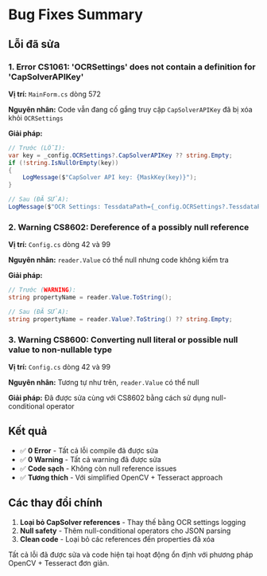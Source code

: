 # Bug Fixes Summary

## Lỗi đã sửa

### 1. **Error CS1061: 'OCRSettings' does not contain a definition for 'CapSolverAPIKey'**

**Vị trí:** `MainForm.cs` dòng 572

**Nguyên nhân:** Code vẫn đang cố gắng truy cập `CapSolverAPIKey` đã bị xóa khỏi `OCRSettings`

**Giải pháp:**
```csharp
// Trước (LỖI):
var key = _config.OCRSettings?.CapSolverAPIKey ?? string.Empty;
if (!string.IsNullOrEmpty(key))
{
    LogMessage($"CapSolver API key: {MaskKey(key)}");
}

// Sau (ĐÃ SỬA):
LogMessage($"OCR Settings: TessdataPath={_config.OCRSettings?.TessdataPath}, Language={_config.OCRSettings?.Language}");
```

### 2. **Warning CS8602: Dereference of a possibly null reference**

**Vị trí:** `Config.cs` dòng 42 và 99

**Nguyên nhân:** `reader.Value` có thể null nhưng code không kiểm tra

**Giải pháp:**
```csharp
// Trước (WARNING):
string propertyName = reader.Value.ToString();

// Sau (ĐÃ SỬA):
string propertyName = reader.Value?.ToString() ?? string.Empty;
```

### 3. **Warning CS8600: Converting null literal or possible null value to non-nullable type**

**Vị trí:** `Config.cs` dòng 42 và 99

**Nguyên nhân:** Tương tự như trên, `reader.Value` có thể null

**Giải pháp:** Đã được sửa cùng với CS8602 bằng cách sử dụng null-conditional operator

## Kết quả

- ✅ **0 Error** - Tất cả lỗi compile đã được sửa
- ✅ **0 Warning** - Tất cả warning đã được sửa  
- ✅ **Code sạch** - Không còn null reference issues
- ✅ **Tương thích** - Với simplified OpenCV + Tesseract approach

## Các thay đổi chính

1. **Loại bỏ CapSolver references** - Thay thế bằng OCR settings logging
2. **Null safety** - Thêm null-conditional operators cho JSON parsing
3. **Clean code** - Loại bỏ các references đến properties đã xóa

Tất cả lỗi đã được sửa và code hiện tại hoạt động ổn định với phương pháp OpenCV + Tesseract đơn giản.
